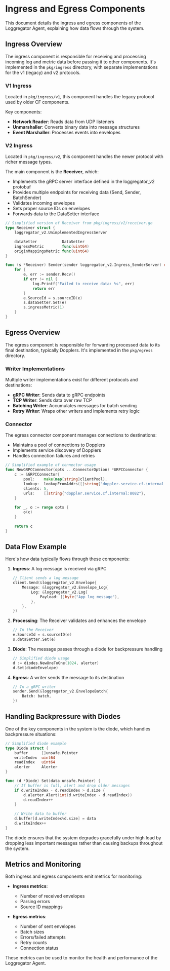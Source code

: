 # Ingress and Egress Components

This document details the ingress and egress components of the Loggregator Agent, explaining how data flows through the system.

## Ingress Overview

The ingress component is responsible for receiving and processing incoming log and metric data before passing it to other components. It's implemented in the `pkg/ingress` directory, with separate implementations for the v1 (legacy) and v2 protocols.

### V1 Ingress

Located in `pkg/ingress/v1`, this component handles the legacy protocol used by older CF components.

Key components:
- **Network Reader**: Reads data from UDP listeners
- **Unmarshaller**: Converts binary data into message structures
- **Event Marshaller**: Processes events into envelopes

### V2 Ingress

Located in `pkg/ingress/v2`, this component handles the newer protocol with richer message types.

The main component is the **Receiver**, which:
- Implements the gRPC server interface defined in the loggregator_v2 protobuf
- Provides multiple endpoints for receiving data (Send, Sender, BatchSender)
- Validates incoming envelopes
- Sets proper source IDs on envelopes
- Forwards data to the DataSetter interface

```go
// Simplified version of Receiver from pkg/ingress/v2/receiver.go
type Receiver struct {
    loggregator_v2.UnimplementedIngressServer

    dataSetter           DataSetter
    ingressMetric        func(uint64)
    originMappingsMetric func(uint64)
}

func (s *Receiver) Sender(sender loggregator_v2.Ingress_SenderServer) error {
    for {
        e, err := sender.Recv()
        if err != nil {
            log.Printf("Failed to receive data: %s", err)
            return err
        }
        e.SourceId = s.sourceID(e)
        s.dataSetter.Set(e)
        s.ingressMetric(1)
    }
}
```

## Egress Overview

The egress component is responsible for forwarding processed data to its final destination, typically Dopplers. It's implemented in the `pkg/egress` directory.

### Writer Implementations

Multiple writer implementations exist for different protocols and destinations:

- **gRPC Writer**: Sends data to gRPC endpoints
- **TCP Writer**: Sends data over raw TCP
- **Batching Writer**: Accumulates messages for batch sending
- **Retry Writer**: Wraps other writers and implements retry logic

### Connector

The egress connector component manages connections to destinations:

- Maintains a pool of connections to Dopplers
- Implements service discovery of Dopplers
- Handles connection failures and retries

```go
// Simplified example of connector usage
func NewGRPCConnector(opts ...ConnectorOption) *GRPCConnector {
    c := &GRPCConnector{
        pool:    make(map[string]clientPool),
        lookup:  lookupFromAddrs([]string{"doppler.service.cf.internal:8082"}),
        clients: 5,
        urls:    []string{"doppler.service.cf.internal:8082"},
    }
    
    for _, o := range opts {
        o(c)
    }
    
    return c
}
```

## Data Flow Example

Here's how data typically flows through these components:

1. **Ingress**: A log message is received via gRPC
   ```go
   // Client sends a log message
   client.Send(&loggregator_v2.Envelope{
       Message: &loggregator_v2.Envelope_Log{
           Log: &loggregator_v2.Log{
               Payload: []byte("App log message"),
           },
       },
   })
   ```

2. **Processing**: The Receiver validates and enhances the envelope
   ```go
   // In the Receiver
   e.SourceId = s.sourceID(e)
   s.dataSetter.Set(e)
   ```

3. **Diode**: The message passes through a diode for backpressure handling
   ```go
   // Simplified diode usage
   d := diodes.NewOneToOne(1024, alerter)
   d.Set(diodeEnvelope)
   ```

4. **Egress**: A writer sends the message to its destination
   ```go
   // In a gRPC writer
   sender.Send(&loggregator_v2.EnvelopeBatch{
       Batch: batch,
   })
   ```

## Handling Backpressure with Diodes

One of the key components in the system is the diode, which handles backpressure situations:

```go
// Simplified diode example
type Diode struct {
    buffer      []unsafe.Pointer
    writeIndex  uint64
    readIndex   uint64
    alerter     Alerter
}

func (d *Diode) Set(data unsafe.Pointer) {
    // If buffer is full, alert and drop older messages
    if d.writeIndex - d.readIndex > d.size {
        d.alerter.Alert(int(d.writeIndex - d.readIndex))
        d.readIndex++
    }
    
    // Write data to buffer
    d.buffer[d.writeIndex%d.size] = data
    d.writeIndex++
}
```

The diode ensures that the system degrades gracefully under high load by dropping less important messages rather than causing backups throughout the system.

## Metrics and Monitoring

Both ingress and egress components emit metrics for monitoring:

- **Ingress metrics**:
  - Number of received envelopes
  - Parsing errors
  - Source ID mappings

- **Egress metrics**:
  - Number of sent envelopes
  - Batch sizes
  - Errors/failed attempts
  - Retry counts
  - Connection status

These metrics can be used to monitor the health and performance of the Loggregator Agent. 